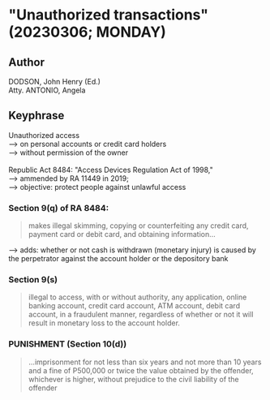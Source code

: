 # "Unauthorized transactions" (20230306; MONDAY)

## Author

DODSON, John Henry (Ed.)<br/>
Atty. ANTONIO, Angela

## Keyphrase

Unauthorized access<br/>
--> on personal accounts or credit card holders <br/>
--> without permission of the owner<br/>
<br/>
Republic Act 8484: "Access Devices Regulation Act of 1998,"<br/>
--> ammended by RA 11449 in 2019;<br/>
--> objective: protect people against unlawful access

### Section 9(q) of RA 8484:

> makes illegal skimming, copying or counterfeiting any credit card, payment card or debit card, and obtaining information...

--> adds: whether or not cash is withdrawn (monetary injury) is caused by the perpetrator against the account holder or the depository bank

### Section 9(s)

> illegal to access, with or without authority, any application, online banking account, credit card account, ATM account, debit card account, in a fraudulent manner, regardless of whether or not it will result in monetary loss to the account holder.


### PUNISHMENT (Section 10(d))

> ...imprisonment for not less than six years and not more than 10 years and a fine of P500,000 or twice the value obtained by the offender, whichever is higher, without prejudice to the civil liability of the offender




